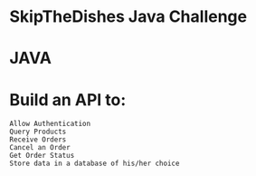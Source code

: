 # SkipTheDishes Java Challenge

# JAVA
# Build an API to:
	Allow Authentication
	Query Products
	Receive Orders
	Cancel an Order
	Get Order Status
	Store data in a database of his/her choice

